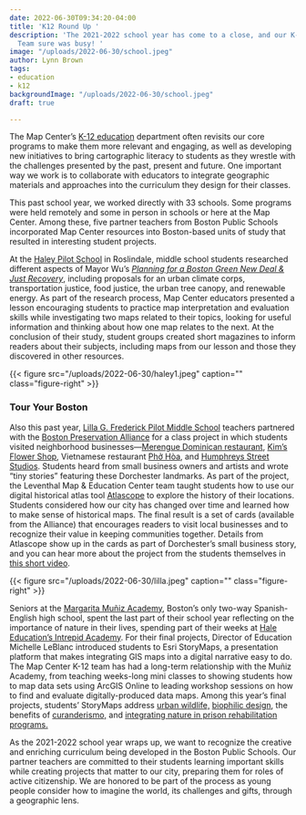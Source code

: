 ```yaml
---
date: 2022-06-30T09:34:20-04:00
title: 'K12 Round Up '
description: 'The 2021-2022 school year has come to a close, and our K-12 Education
  Team sure was busy! '
image: "/uploads/2022-06-30/school.jpeg"
author: Lynn Brown
tags:
- education
- k12
backgroundImage: "/uploads/2022-06-30/school.jpeg"
draft: true

---
```

The Map Center’s [K-12 education](https://www.leventhalmap.org/education/k12/) department often revisits our core programs to make them more relevant and engaging, as well as developing new initiatives to bring cartographic literacy to students as they wrestle with the challenges presented by the past, present and future. One important way we work is to collaborate with educators to integrate geographic materials and approaches into the curriculum they design for their classes.

This past school year, we worked directly with 33 schools. Some programs were held remotely and some in person in schools or here at the Map Center. Among these, five partner teachers from Boston Public Schools incorporated Map Center resources into Boston-based units of study that resulted in interesting student projects.

At the [Haley Pilot School](https://www.haleypilotschool.org/) in Roslindale, middle school students researched different aspects of Mayor Wu’s [_Planning for a Boston Green New Deal & Just Recovery_](https://www.michelleforboston.com/plans/gnd), including proposals for an urban climate corps, transportation justice, food justice, the urban tree canopy, and renewable energy. As part of the research process, Map Center educators presented a lesson encouraging students to practice map interpretation and evaluation skills while investigating two maps related to their topics, looking for useful information and thinking about how one map relates to the next. At the conclusion of their study, student groups created short magazines to inform readers about their subjects, including maps from our lesson and those they discovered in other resources.

{{< figure src="/uploads/2022-06-30/haley1.jpeg" caption="" class="figure-right" >}}

### Tour Your Boston

Also this past year, [Lilla G. Frederick Pilot Middle School](https://www.bostonpublicschools.org/frederick) teachers partnered with the [Boston Preservation Alliance](https://www.bostonpreservation.org/) for a class project in which students visited neighborhood businesses—[Merengue Dominican restaurant](http://merenguerestaurant.com/), [Kim’s Flower Shop](https://kimflowershop.com/), Vietnamese restaurant [Phở Hòa](https://www.phohoarestaurant.com/), and [Humphreys Street Studios](https://www.humphreysstreetstudio.com/). Students heard from small business owners and artists and wrote “tiny stories” featuring these Dorchester landmarks. As part of the project, the Leventhal Map & Education Center team taught students how to use our digital historical atlas tool [Atlascope](https://atlascope.leventhalmap.org/) to explore the history of their locations. Students considered how our city has changed over time and learned how to make sense of historical maps. The final result is a set of cards (available from the Alliance) that encourages readers to visit local businesses and to recognize their value in keeping communities together. Details from Atlascope show up in the cards as part of Dorchester’s small business story, and you can hear more about the project from the students themselves in [this short video](https://youtu.be/Ak0nDQpNOe0).

{{< figure src="/uploads/2022-06-30/lilla.jpeg" caption="" class="figure-right" >}}

Seniors at the [Margarita Muñiz Academy](https://munizacademy.org/), Boston’s only two-way Spanish-English high school, spent the last part of their school year reflecting on the importance of nature in their lives, spending part of their weeks at [Hale Education’s Intrepid Academy](https://hale1918.org/climb-the-mountain/intrepid/). For their final projects, Director of Education Michelle LeBlanc introduced students to Esri StoryMaps, a presentation platform that makes integrating GIS maps into a digital narrative easy to do. The Map Center K-12 team has had a long-term relationship with the Muñiz Academy, from teaching weeks-long mini classes to showing students how to map data sets using ArcGIS Online to leading workshop sessions on how to find and evaluate digitally-produced data maps. Among this year’s final projects, students’ StoryMaps address [u](https://storymaps.arcgis.com/stories/8ae11cd46d4c4f46800535b8b8954063)[rban wildlife,](https://storymaps.arcgis.com/stories/8ae11cd46d4c4f46800535b8b8954063) [biophilic design](https://storymaps.arcgis.com/stories/401a49f186314773940b535f93af3fa3), the benefits of [curanderismo,](https://storymaps.arcgis.com/stories/ef285da78b4c46669aa4a1ac6eb0087c) and [integrating nature in prison rehabilitation programs.](https://storymaps.arcgis.com/stories/d07f711435f547f4a797fa0f863c896a)

As the 2021-2022 school year wraps up, we want to recognize the creative and enriching curriculum being developed in the Boston Public Schools. Our partner teachers are committed to their students learning important skills while creating projects that matter to our city, preparing them for roles of active citizenship. We are honored to be part of the process as young people consider how to imagine the world, its challenges and gifts, through a geographic lens.